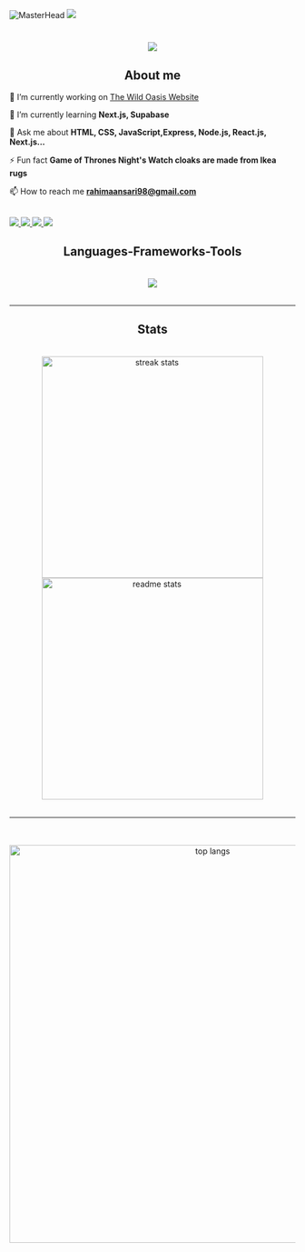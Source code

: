
![MasterHead](https://user-images.githubusercontent.com/90236635/232446433-d5540fa2-fe28-4bb8-b929-cdb51fe61336.gif)
[![](https://visitcount.itsvg.in/api?id=Rahimah-98&icon=5&color=3)](https://visitcount.itsvg.in)


<h1 align="center">
    <img src="https://readme-typing-svg.herokuapp.com/?font=Righteous&size=35&center=true&vCenter=true&width=500&height=70&duration=4000&lines=Hi+There!+👋;+I'm+Rahimah+Ansari+!;A+web+developer+!;" />
</h1>

<div align="left">
<h2 align="center"> About me </h2>
  
 🔭 I’m currently working on [The Wild Oasis Website](https://github.com/Rahimah-98/the-wild-oasis-website)
 
 🌱 I’m currently learning **Next.js, Supabase**

💬 Ask me about **HTML, CSS, JavaScript,Express, Node.js, React.js, Next.js...**

⚡ Fun fact **Game of Thrones Night's Watch cloaks are made from Ikea rugs**

📫 How to reach me **rahimaansari98@gmail.com**

 </div>
 
<div align="left"> 
  <br/>
  <a href="https://linkedin.com/in/rahimah-ansari" target="_blank">
    <img src="https://img.shields.io/badge/LinkedIn-0077B5?style=for-the-badge&logo=linkedin&logoColor=white" target="_blank" />
  </a>
  <a href="https://instagram.com/rahimah.1999" target="_blank">  
    <img src="https://img.shields.io/badge/Instagram-E4405F?style=for-the-badge&logo=instagram&logoColor=white" target="_blank" />  
  </a> 
  <a href="https://twitter.com/rahimah_ansari" target="_blank">  
      <img src="https://img.shields.io/badge/X-%23000000?style=for-the-badge&logo=x&logoColor=white&label=" target="_blank" /> 
  </a>
  <a href="https://threads.net/@rahimah.1999" target="_blank">  
    <img src="https://img.shields.io/badge/Threads-000000?style=for-the-badge&logo=threads&logoColor=white" target="_blank" />  
  </a>
</div>
 
<h2 align="center"> Languages-Frameworks-Tools </h2>
<br/>
<div align="center">
    <img src="https://skillicons.dev/icons?i=html,css,bootstrap,tailwind,pug,javascript,typescript,express,nodejs,mongodb,supabase,react,nextjs,figma,vscode,github,git,postman,npm,netlify,vite" />
    <br>
</div>

<br/>
<hr/>

<h2 align="center"> Stats </h2>
<br>
<div align=center>
  <img width=390 src="https://github-readme-streak-stats-salesp07.vercel.app/?user=Rahimah-98&count_private=true&theme=react&" alt="streak stats"/>
  <img width=390 src="https://github-readme-stats-salesp07.vercel.app/api?username=Rahimah-98&count_private=true&show_icons=true&theme=react&rank_icon=github" alt="readme stats" />
</div>

<br/>
<hr/>
<br/><br/>
<div align="center">
  <img width=700 src="https://quotes-github-readme.vercel.app/api?type=horizontal&theme=merko" alt="top langs" />
</div>

<br/>
<br/>
